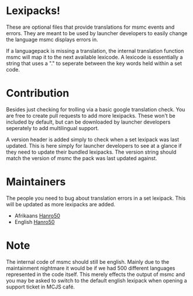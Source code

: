 # Lexipacks!
These are optional files that provide translations for msmc events and errors. They are meant to be used by launcher developers to easily change the language msmc displays errors in. 

If a languagepack is missing a translation, the internal translation function msmc will map it to the next available lexicode. A lexicode is essentially a string that uses a "." to seperate between the key words held within a set code. 

# Contribution 
Besides just checking for trolling via a basic google translation check. You are free to create pull requests to add more lexipacks. These won't be included by default, but can be downloaded by launcher developers seperately to add multilingual support.  

A version header is added simply to check when a set lexipack was last updated. This is here simply for launcher developers to see at a glance if they need to update their bundled lexipacks. The version string should match the version of msmc the pack was last updated against. 

# Maintainers 
The people you need to bug about translation errors in a set lexipack. This will be updated as more lexipacks are added.
* Afrikaans [Hanro50](https://github.com/hanro50)
* English [Hanro50](https://github.com/hanro50)

# Note
The internal code of msmc should still be english. Mainly due to the maintainment nightmare it would be if we had 500 different languages represented in the code itself. This merely effects the output of msmc and you may be asked to switch to the default english lexipack when opening a support ticket in MCJS café. 